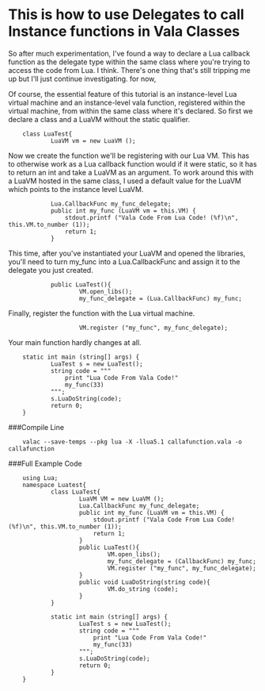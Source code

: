 This is how to use Delegates to call Instance functions in Vala Classes
=======================================================================

So after much experimentation, I've found a way to declare a Lua callback
function as the delegate type within the same class where you're trying to
access the code from Lua. I think. There's one thing that's still tripping me up
but I'll just continue investigating. for now,

Of course, the essential feature of this tutorial is an instance-level Lua
virtual machine and an instance-level vala function, registered within the
virtual machine, from within the same class where it's declared. So first we
declare a class and a LuaVM without the static qualifier.

        class LuaTest{
                LuaVM vm = new LuaVM ();

Now we create the function we'll be registering with our Lua VM. This has to
otherwise work as a Lua callback function would if it were static, so it has to
return an int and take a LuaVM as an argument. To work around this with a LuaVM
hosted in the same class, I used a default value for the LuaVM which points to
the instance level LuaVM.

                Lua.CallbackFunc my_func_delegate;
                public int my_func (LuaVM vm = this.VM) {
                    stdout.printf ("Vala Code From Lua Code! (%f)\n", this.VM.to_number (1));
                    return 1;
                }

This time, after you've instantiated your LuaVM and opened the libraries, you'll
need to turn my_func into a Lua.CallbackFunc and assign it to the delegate you
just created.

                public LuaTest(){
                        VM.open_libs();
                        my_func_delegate = (Lua.CallbackFunc) my_func;

Finally, register the function with the Lua virtual machine.

                        VM.register ("my_func", my_func_delegate);

Your main function hardly changes at all.

        static int main (string[] args) {
                LuaTest s = new LuaTest();
                string code = """
                    print "Lua Code From Vala Code!"
                    my_func(33)
                """;
                s.LuaDoString(code);
                return 0;
        }

###Compile Line

        valac --save-temps --pkg lua -X -llua5.1 callafunction.vala -o callafunction

###Full Example Code

        using Lua;
        namespace Luatest{
                class LuaTest{
                        LuaVM VM = new LuaVM ();
                        Lua.CallbackFunc my_func_delegate;
                        public int my_func (LuaVM vm = this.VM) {
                            stdout.printf ("Vala Code From Lua Code! (%f)\n", this.VM.to_number (1));
                            return 1;
                        }
                        public LuaTest(){
                                VM.open_libs();
                                my_func_delegate = (CallbackFunc) my_func;
                                VM.register ("my_func", my_func_delegate);
                        }
                        public void LuaDoString(string code){
                                VM.do_string (code);
                        }
                }

                static int main (string[] args) {
                        LuaTest s = new LuaTest();
                        string code = """
                            print "Lua Code From Vala Code!"
                            my_func(33)
                        """;
                        s.LuaDoString(code);
                        return 0;
                }
        }

